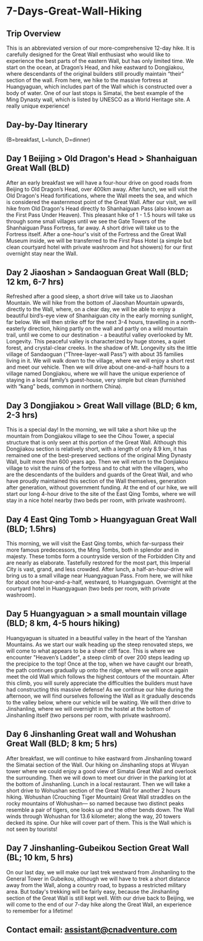 # 7-Days-Great-Wall-Hiking

## Trip Overview
This is an abbreviated version of our more-comprehensive 12-day hike. It is carefully designed for the Great Wall enthusiast who would like to experience the best parts of the eastern Wall, but has only limited time. We start on the ocean, at Dragon’s Head, and hike eastward to Dongjiakou, where descendants of the original builders still proudly maintain “their” section of the wall. From here, we hike to the massive fortress at Huangyaguan, which includes part of the Wall which is constructed over a body of water. One of our last stops is Simatai, the best example of the Ming Dynasty wall, which is listed by UNESCO as a World Heritage site. A really unique experience!

## Day-by-Day Itinerary
(B=breakfast, L=lunch, D=dinner)

## Day 1 Beijing > Old Dragon's Head > Shanhaiguan Great Wall (BLD)
After an early breakfast we will have a four-hour drive on good roads from Beijing to Old Dragon’s Head, over 400km away. After lunch, we will visit the Old Dragon's Head fortifications, where the Wall meets the sea, and which is considered the easternmost point of the Great Wall. After our visit, we will hike from Old Dragon's Head directly to Shanhaiguan Pass (also known as the First Pass Under Heaven). This pleasant hike of 1 - 1.5 hours will take us through some small villages until we see the Gate Towers of the Shanhaiguan Pass Fortress, far away. A short drive will take us to the Fortress itself. After a one-hour's visit of the Fortress and the Great Wall Museum inside, we will be transferred to the First Pass Hotel (a simple but clean courtyard hotel with private washroom and hot showers) for our first overnight stay near the Wall.

## Day 2 Jiaoshan > Sandaoguan Great Wall (BLD; 12 km, 6-7 hrs)
Refreshed after a good sleep, a short drive will take us to Jiaoshan Mountain. We will hike from the bottom of Jiaoshan Mountain upwards, directly to the Wall, where, on a clear day, we will be able to enjoy a beautiful bird’s-eye view of Shanhaiguan city in the early morning sunlight, far below. We will then strike off for the next 3-4 hours, travelling in a north-easterly direction, hiking partly on the wall and partly on a wild mountain trail, until we come to our destination - a beautiful valley overlooked by Mt. Longevity. This peaceful valley is characterized by huge stones, a quiet forest, and crystal-clear creeks. In the shadow of Mt. Longevity sits the little village of Sandaoguan (“Three-layer-wall Pass”) with about 35 families living in it. We will walk down to the village, where we will enjoy a short rest and meet our vehicle. Then we will drive about one-and-a-half hours to a village named Dongjiakou, where we will have the unique experience of staying in a local family’s guest-house, very simple but clean (furnished with “kang” beds, common in northern China).

## Day 3 Dongjiakou > Great Wall village (BLD; 6 km, 2-3 hrs)
This is a special day! In the morning, we will take a short hike up the mountain from Dongjiakou village to see the Cihou Tower, a special structure that is only seen at this portion of the Great Wall. Although this Dongjiakou section is relatively short, with a length of only 8.9 km, it has remained one of the best-preserved sections of the original Ming Dynasty Wall, built more than 600 years ago. Then we will return to the Donjiakou village to visit the ruins of the fortress and to chat with the villagers, who are the descendants of the builders and guards of the Great Wall, and who have proudly maintained this section of the Wall themselves, generation after generation, without government funding. At the end of our hike, we will start our long 4-hour drive to the site of the East Qing Tombs, where we will stay in a nice hotel nearby (two beds per room, with private washroom).

## Day 4 East Qing Tomb > Huangyaguan Great Wall (BLD; 1.5hrs) 
This morning, we will visit the East Qing tombs, which far-surpass their more famous predecessors, the Ming Tombs, both in splendor and in majesty. These tombs form a countryside version of the Forbidden City and are nearly as elaborate. Tastefully restored for the most part, this Imperial City is vast, grand, and less crowded. After lunch, a half-an-hour-drive will bring us to a small village near Huangyaguan Pass. From here, we will hike for about one hour-and-a-half, westward, to Huangyaguan. Overnight at the courtyard hotel in Huangyaguan (two beds per room, with private washroom).

## Day 5 Huangyaguan > a small mountain village (BLD; 8 km, 4-5 hours hiking)
Huangyaguan is situated in a beautiful valley in the heart of the Yanshan Mountains. As we start our walk heading up the steep renovated steps, we will come to what appears to be a sheer cliff face. This is where we encounter "Heaven’s Ladder", a steep climb of over 200 steps leading up the precipice to the top! Once at the top, when we have caught our breath, the path continues gradually up onto the ridge, where we will once again meet the old Wall which follows the highest contours of the mountain. After this climb, you will surely appreciate the difficulties the builders must have had constructing this massive defense! As we continue our hike during the afternoon, we will find ourselves following the Wall as it gradually descends to the valley below, where our vehicle will be waiting. We will then drive to Jinshanling, where we will overnight in the hostel at the bottom of Jinshanling itself (two persons per room, with private washroom).

## Day 6 Jinshanling Great wall and Wohushan Great Wall (BLD; 8 km; 5 hrs)
After breakfast, we will continue to hike eastward from Jinshanling toward the Simatai section of the Wall. Our hiking on Jinshanling stops at Wuyan tower where we could enjoy a good view of Simatai Great Wall and overlook the surrounding. Then we will down to meet our driver in the parking lot at the bottom of Jinshanling. Lunch in a local restaurant. 
Then we will take a short drive to Wohushan section of the Great Wall for another 2 hours hiking. Wohushan (Crouching Tiger Mountain) Great Wall straddles on the rocky mountains of Wohushan— so named because two distinct peaks resemble a pair of tigers, one looks up and the other bends down. The Wall winds through Wohushan for 13.6 kilometer; along the way, 20 towers decked its spine. Our hike will cover part of them. This is the Wall which is not seen by tourists!

## Day 7 Jinshanling-Gubeikou Section Great Wall (BL; 10 km, 5 hrs)
On our last day, we will make our last trek westward from Jinshanling to the General Tower in Gubeikou, although we will have to trek a short distance away from the Wall, along a country road, to bypass a restricted military area. But today's trekking will be fairly easy, because the Jinshanling section of the Great Wall is still kept well. With our drive back to Beijing, we will come to the end of our 7-day hike along the Great Wall, an experience to remember for a lifetime!

## Contact email: assistant@cnadventure.com 


